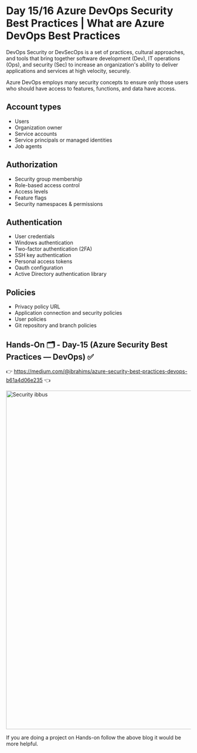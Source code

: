 # Day 15/16 Azure DevOps Security Best Practices | What are Azure DevOps Best Practices

DevOps Security or DevSecOps is a set of practices, cultural approaches, and tools that bring together software development (Dev), IT operations (Ops), and security (Sec) to increase an organization's ability to deliver applications and services at high velocity, securely.

Azure DevOps employs many security concepts to ensure only those users who should have access to features, functions, and data have access. 

## Account types
- Users
- Organization owner
- Service accounts
- Service principals or managed identities
- Job agents

## Authorization
- Security group membership
- Role-based access control
- Access levels
- Feature flags
- Security namespaces & permissions

## Authentication
- User credentials
- Windows authentication
- Two-factor authentication (2FA)
- SSH key authentication
- Personal access tokens
- Oauth configuration
- Active Directory authentication library

## Policies
- Privacy policy URL
- Application connection and security policies
- User policies
- Git repository and branch policies

## Hands-On 🗂️ - Day-15 (Azure Security Best Practices — DevOps)  ✅

👉 https://medium.com/@ibrahims/azure-security-best-practices-devops-b61a4d06e235 👈

<img width="921" alt="Security ibbus" src="https://github.com/Ibrahimsi/Test-Azure/assets/41462796/bf339e87-cc28-44ca-9c49-69344b5c0e4a">

If you are doing a project on Hands-on follow the above blog it would be more helpful.

